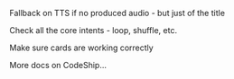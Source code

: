 Fallback on TTS if no produced audio - but just of the title

Check all the core intents - loop, shuffle, etc.

Make sure cards are working correctly

More docs on CodeShip...
